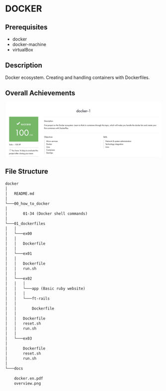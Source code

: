 # DOCKER

## Prerequisites
* docker
* docker-machine
* virtualBox

## Description
Docker ecosystem. Creating and handling containers with Dockerfiles.

## Overall Achievements
![Screenshot](docs/overview.png)

## File Structure
```
docker
│
│   README.md   
│
└───00_how_to_docker
│    
│       01-34 (Docker shell commands)   
│   
└───01_dockerfiles
│   │
│   └───ex00
│   │
│   │   Dockerfile
│   │
│   └───ex01
│   │
│   │   Dockerfile
│   │   run.sh
│   │
│   └───ex02
│   │   │
│   │   └───app (Basic ruby website)
│   │   │
│   │   └───ft-rails
│   │
│   │       Dockerfile
│   │
│   │   Dockerfile
│   │   reset.sh
│   │   run.sh
│   │
│   └───ex03
│    
│       Dockerfile
│       reset.sh
│       run.sh
│   
└───docs

    docker.en.pdf
    overview.png
```
